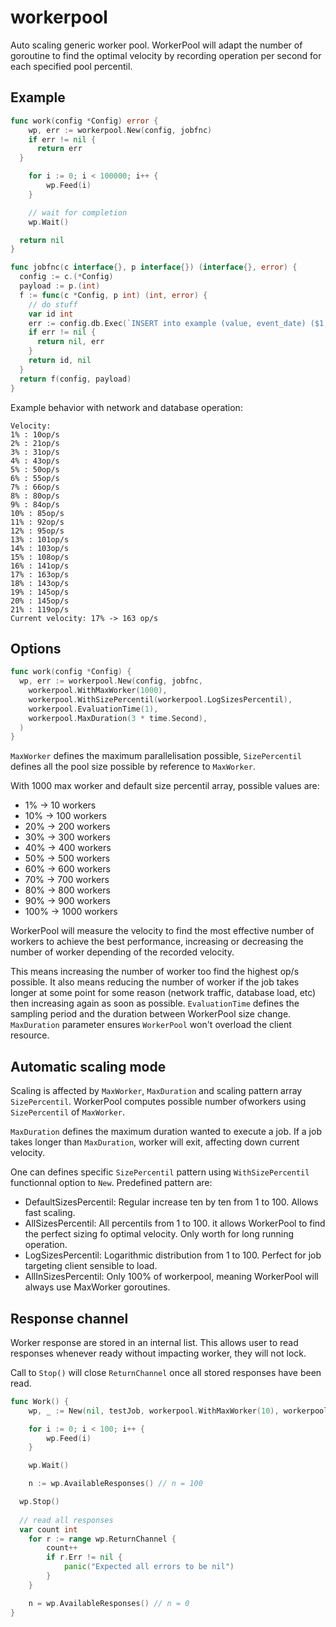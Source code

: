 # workerpool

Auto scaling generic worker pool. WorkerPool will adapt the number of goroutine to find the optimal velocity by recording operation per second for each specified pool percentil.

## Example

```go
func work(config *Config) error {
	wp, err := workerpool.New(config, jobfnc)
	if err != nil {
	  return err
  }

	for i := 0; i < 100000; i++ {
		wp.Feed(i)
	}

	// wait for completion
	wp.Wait()

  return nil
}

func jobfnc(c interface{}, p interface{}) (interface{}, error) {
  config := c.(*Config)
  payload := p.(int)
  f := func(c *Config, p int) (int, error) {
    // do stuff
    var id int
    err := config.db.Exec(`INSERT into example (value, event_date) ($1, NOW()) RETURNING id`, p).Scan(&id)
    if err != nil {
      return nil, err
    }
    return id, nil
  }
  return f(config, payload)
}
```

Example behavior with network and database operation:
```
Velocity:
1% : 10op/s
2% : 21op/s
3% : 31op/s
4% : 43op/s
5% : 50op/s
6% : 55op/s
7% : 66op/s
8% : 80op/s
9% : 84op/s
10% : 85op/s
11% : 92op/s
12% : 95op/s
13% : 101op/s
14% : 103op/s
15% : 108op/s
16% : 141op/s
17% : 163op/s
18% : 143op/s
19% : 145op/s
20% : 145op/s
21% : 119op/s
Current velocity: 17% -> 163 op/s
```

## Options

```go
func work(config *Config) {
  wp, err := workerpool.New(config, jobfnc,
    workerpool.WithMaxWorker(1000),
    workerpool.WithSizePercentil(workerpool.LogSizesPercentil),
    workerpool.EvaluationTime(1),
    workerpool.MaxDuration(3 * time.Second),
  )
}
```

`MaxWorker` defines the maximum parallelisation possible, `SizePercentil` defines all the pool size possible by reference to `MaxWorker`.

With 1000 max worker and default size percentil array, possible values are:
  * 1% -> 10 workers
  * 10% -> 100 workers
  * 20% -> 200 workers
  * 30% -> 300 workers
  * 40% -> 400 workers
  * 50% -> 500 workers
  * 60% -> 600 workers
  * 70% -> 700 workers
  * 80% -> 800 workers
  * 90% -> 900 workers
  * 100% -> 1000 workers

WorkerPool will measure the velocity to find the most effective number of workers to achieve the best performance, increasing or decreasing the number of worker depending of the recorded velocity.

This means increasing the number of worker too find the highest op/s possible. It also means reducing the number of worker if the job takes longer at some point for some reason (network traffic, database load, etc) then increasing again as soon as possible. `EvaluationTime` defines the sampling period and the duration between WorkerPool size change. `MaxDuration` parameter ensures `WorkerPool` won't overload the client resource.

## Automatic scaling mode

Scaling is affected by `MaxWorker`, `MaxDuration` and scaling pattern array `SizePercentil`. WorkerPool computes possible number ofworkers using `SizePercentil` of `MaxWorker`.

`MaxDuration` defines the maximum duration wanted to execute a job. If a job takes longer than `MaxDuration`, worker will exit, affecting down current velocity.

One can defines specific `SizePercentil` pattern using `WithSizePercentil` functionnal option to `New`.
Predefined pattern are:
  * DefaultSizesPercentil: Regular increase ten by ten from 1 to 100. Allows fast scaling.
  * AllSizesPercentil: All percentils from 1 to 100. it allows WorkerPool to find the perfect sizing fo optimal velocity. Only worth for long running operation.
  * LogSizesPercentil: Logarithmic distribution from 1 to 100. Perfect for job targeting client sensible to load.
  * AllInSizesPercentil: Only 100% of workerpool, meaning WorkerPool will always use MaxWorker goroutines.

## Response channel

Worker response are stored in an internal list. This allows user to read responses whenever ready without impacting worker, they will not lock.

Call to `Stop()` will close `ReturnChannel` once all stored responses have been read.

```go
func Work() {
	wp, _ := New(nil, testJob, workerpool.WithMaxWorker(10), workerpool.WithEvaluationTime(1))

	for i := 0; i < 100; i++ {
		wp.Feed(i)
	}

	wp.Wait()

	n := wp.AvailableResponses() // n = 100

  wp.Stop()
	
  // read all responses
  var count int
	for r := range wp.ReturnChannel {
		count++
		if r.Err != nil {
			panic("Expected all errors to be nil")
		}
	}

	n = wp.AvailableResponses() // n = 0
}
```


